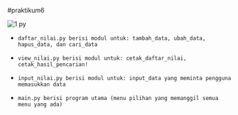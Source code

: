 #praktikum6

   ![1 py](https://user-images.githubusercontent.com/56877903/71551244-29ab6680-2a15-11ea-88d3-031410c099f2.PNG)


-     daftar_nilai.py berisi modul untuk: tambah_data, ubah_data, hapus_data, dan cari_data
-     view_nilai.py berisi modul untuk: cetak_daftar_nilai, cetak_hasil_pencarian!
-     input_nilai.py berisi modul untuk: input_data yang meminta pengguna memasukkan data
-     main.py berisi program utama (menu pilihan yang memanggil semua menu yang ada)


